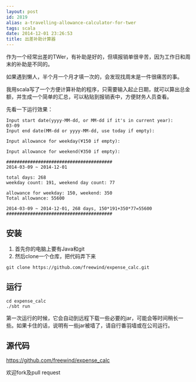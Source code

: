 ```yaml
---
layout: post
id: 2819
alias: a-travelling-allowance-calculator-for-twer
tags: scala
date: 2014-12-01 23:26:53
title: 出差补助计算器
---
```


作为一个经常出差的TWer，有补助是好的，但填报销单很辛苦，因为工作日和周末的补助是不同的。

如果遇到懒人，半个月一个月才填一次的，会发现找周末是一件很痛苦的事。

我用scala写了一个方便计算补助的程序，只需要输入起止日期，就可以算出总金额，并生成一个简单的汇总，可以粘贴到报销表中，方便财务人员查看。

先看一下运行效果：

```
Input start date(yyyy-MM-dd, or MM-dd if it's in current year):
03-09
Input end date(MM-dd or yyyy-MM-dd, use today if empty):

Input allowance for weekday(¥150 if empty):

Input allowance for weekend(¥350 if empty):

########################################
2014-03-09 ~ 2014-12-01

total days: 268
weekday count: 191, weekend day count: 77

allowance for weekday: 150, weekend: 350
Total allowance: 55600

2014-03-09 ~ 2014-12-01, 268 days, 150*191+350*77=55600
########################################
```

## 安装

1. 首先你的电脑上要有Java和git
2. 然后clone一个仓库，把代码弄下来

```
git clone https://github.com/freewind/expense_calc.git
```

## 运行

```
cd expense_calc
./sbt run
```

第一次运行的时候，它会自动到远程下载一些必要的jar，可能会等时间稍长一些。如果卡住的话，说明有一些jar被墙了，请自行番羽墙或在公司运行。

## 源代码

https://github.com/freewind/expense_calc

欢迎fork及pull request
